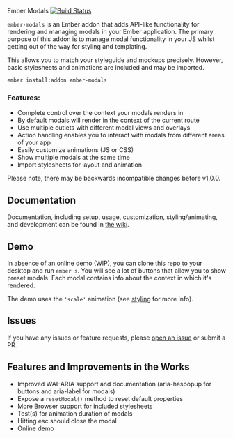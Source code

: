 Ember Modals [![Build Status](https://travis-ci.org/sir-dunxalot/ember-modals.svg?branch=master)](https://travis-ci.org/sir-dunxalot/ember-modals)

`ember-modals` is an Ember addon that adds API-like functionality for rendering and managing modals in your Ember application. The primary purpose of this addon is to manage modal functionality in your JS whilst getting out of the way for styling and templating.

This allows you to match your styleguide and mockups precisely. However, basic stylesheets and animations are included and may be imported.

```
ember install:addon ember-modals
```

### Features:

- Complete control over the context your modals renders in
- By default modals will render in the context of the current route
- Use multiple outlets with different modal views and overlays
- Action handling enables you to interact with modals from different areas of your app
- Easily customize animations (JS or CSS)
- Show multiple modals at the same time
- Import stylesheets for layout and animation

Please note, there may be backwards incompatible changes before v1.0.0.


## Documentation

Documentation, including setup, usage, customization, styling/animating, and development can be found in [the wiki](https://github.com/sir-dunxalot/ember-modals/wiki).


## Demo

In absence of an online demo (WIP), you can clone this repo to your desktop and run `ember s`. You will see a lot of buttons that allow you to show preset modals. Each modal contains info about the context in which it's rendered.

The demo uses the `'scale'` animation (see [styling](https://github.com/sir-dunxalot/ember-modals/wiki/Styling) for more info).


## Issues

If you have any issues or feature requests, please [open an issue](https://github.com/sir-dunxalot/ember-modals/issues/new) or submit a PR.


## Features and Improvements in the Works

- Improved WAI-ARIA support and documentation (aria-haspopup for buttons and aria-label for modals)
- Expose a `resetModal()` method to reset default properties
- More Browser support for included stylesheets
- Test(s) for animation duration of modals
- Hitting esc should close the modal
- Online demo
